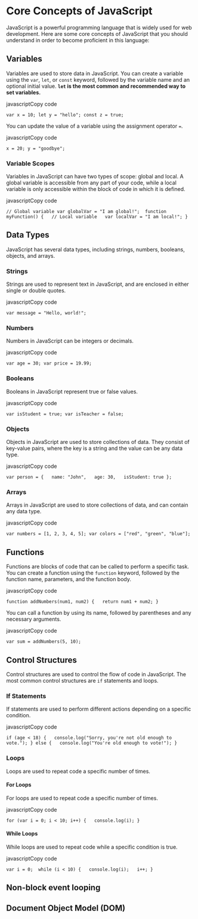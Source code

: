 # Core Concepts of JavaScript

JavaScript is a powerful programming language that is widely used for web development. Here are some core concepts of JavaScript that you should understand in order to become proficient in this language:

## Variables

Variables are used to store data in JavaScript. You can create a variable using the `var`, `let`, or `const` keyword, followed by the variable name and an optional initial value. **`let` is the most common and recommended way to set variables.**

javascriptCopy code

`var x = 10; let y = "hello"; const z = true;`

You can update the value of a variable using the assignment operator `=`.

javascriptCopy code

`x = 20; y = "goodbye";`

### Variable Scopes

Variables in JavaScript can have two types of scope: global and local. A global variable is accessible from any part of your code, while a local variable is only accessible within the block of code in which it is defined.

javascriptCopy code

`// Global variable var globalVar = "I am global!";  function myFunction() {   // Local variable   var localVar = "I am local!"; }`

## Data Types

JavaScript has several data types, including strings, numbers, booleans, objects, and arrays.

### Strings

Strings are used to represent text in JavaScript, and are enclosed in either single or double quotes.

javascriptCopy code

`var message = "Hello, world!";`

### Numbers

Numbers in JavaScript can be integers or decimals.

javascriptCopy code

`var age = 30; var price = 19.99;`

### Booleans

Booleans in JavaScript represent true or false values.

javascriptCopy code

`var isStudent = true; var isTeacher = false;`

### Objects

Objects in JavaScript are used to store collections of data. They consist of key-value pairs, where the key is a string and the value can be any data type.

javascriptCopy code

`var person = {   name: "John",   age: 30,   isStudent: true };`

### Arrays

Arrays in JavaScript are used to store collections of data, and can contain any data type.

javascriptCopy code

`var numbers = [1, 2, 3, 4, 5]; var colors = ["red", "green", "blue"];`

## Functions

Functions are blocks of code that can be called to perform a specific task. You can create a function using the `function` keyword, followed by the function name, parameters, and the function body.

javascriptCopy code

`function addNumbers(num1, num2) {   return num1 + num2; }`

You can call a function by using its name, followed by parentheses and any necessary arguments.

javascriptCopy code

`var sum = addNumbers(5, 10);`

## Control Structures

Control structures are used to control the flow of code in JavaScript. The most common control structures are `if` statements and loops.

### If Statements

If statements are used to perform different actions depending on a specific condition.

javascriptCopy code

`if (age < 18) {   console.log("Sorry, you're not old enough to vote."); } else {   console.log("You're old enough to vote!"); }`

### Loops

Loops are used to repeat code a specific number of times.

#### For Loops

For loops are used to repeat code a specific number of times.

javascriptCopy code

`for (var i = 0; i < 10; i++) {   console.log(i); }`

#### While Loops

While loops are used to repeat code while a specific condition is true.

javascriptCopy code

`var i = 0;  while (i < 10) {   console.log(i);   i++; }`

## Non-block event looping


## Document Object Model (DOM)
